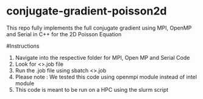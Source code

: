 # conjugate-gradient-poisson2d
This repo fully implements the full conjugate gradient using MPI, OpenMP and Serial in C++ for the 2D Poisson Equation


#Instructions

1. Navigate into the respective folder for MPI, Open MP and Serial Code
2. Look for <>.job file
3. Run the .job file using sbatch <>.job
4. Please note : We tested this code using openmpi module instead of intel module
5. This code is meant to be run on a HPC using the slurm script
